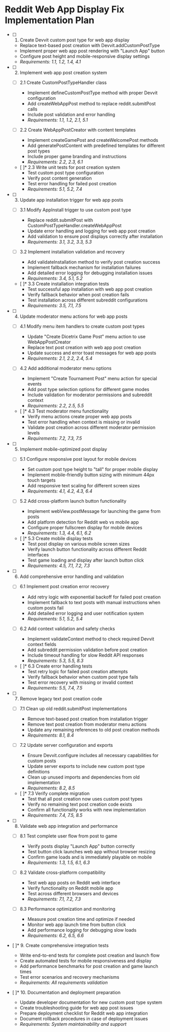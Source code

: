 # Reddit Web App Display Fix Implementation Plan

- [ ] 1. Create Devvit custom post type for web app display




  - Replace text-based post creation with Devvit.addCustomPostType
  - Implement proper web app post rendering with "Launch App" button
  - Configure post height and mobile-responsive display settings
  - _Requirements: 1.1, 1.2, 1.4, 4.1_

- [ ] 2. Implement web app post creation system
  - [ ] 2.1 Create CustomPostTypeHandler class
    - Implement defineCustomPostType method with proper Devvit configuration
    - Add createWebAppPost method to replace reddit.submitPost calls
    - Include post validation and error handling
    - _Requirements: 1.1, 1.2, 2.1, 5.1_

  - [ ] 2.2 Create WebAppPostCreator with content templates
    - Implement createGamePost and createWelcomePost methods
    - Add generatePostContent with predefined templates for different post types
    - Include proper game branding and instructions
    - _Requirements: 2.2, 2.3, 6.1_

  - [ ]* 2.3 Write unit tests for post creation system
    - Test custom post type configuration
    - Verify post content generation
    - Test error handling for failed post creation
    - _Requirements: 5.1, 5.2, 7.4_

- [ ] 3. Update app installation trigger for web app posts
  - [ ] 3.1 Modify AppInstall trigger to use custom post type
    - Replace reddit.submitPost with CustomPostTypeHandler.createWebAppPost
    - Update error handling and logging for web app post creation
    - Add validation to ensure post displays correctly after installation
    - _Requirements: 3.1, 3.2, 3.3, 5.3_

  - [ ] 3.2 Implement installation validation and recovery
    - Add validateInstallation method to verify post creation success
    - Implement fallback mechanism for installation failures
    - Add detailed error logging for debugging installation issues
    - _Requirements: 3.4, 5.1, 5.2_

  - [ ]* 3.3 Create installation integration tests
    - Test successful app installation with web app post creation
    - Verify fallback behavior when post creation fails
    - Test installation across different subreddit configurations
    - _Requirements: 3.5, 7.1, 7.5_

- [ ] 4. Update moderator menu actions for web app posts
  - [ ] 4.1 Modify menu item handlers to create custom post types
    - Update "Create Dicetrix Game Post" menu action to use WebAppPostCreator
    - Replace text post creation with web app post creation
    - Update success and error toast messages for web app posts
    - _Requirements: 2.1, 2.2, 2.4, 5.4_

  - [ ] 4.2 Add additional moderator menu options
    - Implement "Create Tournament Post" menu action for special events
    - Add post type selection options for different game modes
    - Include validation for moderator permissions and subreddit context
    - _Requirements: 2.2, 2.5, 5.5_

  - [ ]* 4.3 Test moderator menu functionality
    - Verify menu actions create proper web app posts
    - Test error handling when context is missing or invalid
    - Validate post creation across different moderator permission levels
    - _Requirements: 7.2, 7.3, 7.5_

- [ ] 5. Implement mobile-optimized post display
  - [ ] 5.1 Configure responsive post layout for mobile devices
    - Set custom post type height to "tall" for proper mobile display
    - Implement mobile-friendly button sizing with minimum 44px touch targets
    - Add responsive text scaling for different screen sizes
    - _Requirements: 4.1, 4.2, 4.3, 6.4_

  - [ ] 5.2 Add cross-platform launch button functionality
    - Implement webView.postMessage for launching the game from posts
    - Add platform detection for Reddit web vs mobile app
    - Configure proper fullscreen display for mobile devices
    - _Requirements: 1.3, 4.4, 6.1, 6.2_

  - [ ]* 5.3 Create mobile display tests
    - Test post display on various mobile screen sizes
    - Verify launch button functionality across different Reddit interfaces
    - Test game loading and display after launch button click
    - _Requirements: 4.5, 7.1, 7.2, 7.3_

- [ ] 6. Add comprehensive error handling and validation
  - [ ] 6.1 Implement post creation error recovery
    - Add retry logic with exponential backoff for failed post creation
    - Implement fallback to text posts with manual instructions when custom posts fail
    - Add detailed error logging and user notification system
    - _Requirements: 5.1, 5.2, 5.4_

  - [ ] 6.2 Add context validation and safety checks
    - Implement validateContext method to check required Devvit context fields
    - Add subreddit permission validation before post creation
    - Include timeout handling for slow Reddit API responses
    - _Requirements: 5.3, 5.5, 8.3_

  - [ ]* 6.3 Create error handling tests
    - Test retry logic for failed post creation attempts
    - Verify fallback behavior when custom post type fails
    - Test error recovery with missing or invalid context
    - _Requirements: 5.5, 7.4, 7.5_

- [ ] 7. Remove legacy text post creation code
  - [ ] 7.1 Clean up old reddit.submitPost implementations
    - Remove text-based post creation from installation trigger
    - Remove text post creation from moderator menu actions
    - Update any remaining references to old post creation methods
    - _Requirements: 8.1, 8.4_

  - [ ] 7.2 Update server configuration and exports
    - Ensure Devvit.configure includes all necessary capabilities for custom posts
    - Update server exports to include new custom post type definitions
    - Clean up unused imports and dependencies from old implementation
    - _Requirements: 8.2, 8.5_

  - [ ]* 7.3 Verify complete migration
    - Test that all post creation now uses custom post types
    - Verify no remaining text post creation code exists
    - Confirm all functionality works with new implementation
    - _Requirements: 7.4, 7.5, 8.5_

- [ ] 8. Validate web app integration and performance
  - [ ] 8.1 Test complete user flow from post to game
    - Verify posts display "Launch App" button correctly
    - Test button click launches web app without browser resizing
    - Confirm game loads and is immediately playable on mobile
    - _Requirements: 1.3, 1.5, 6.1, 6.3_

  - [ ] 8.2 Validate cross-platform compatibility
    - Test web app posts on Reddit web interface
    - Verify functionality on Reddit mobile app
    - Test across different browsers and devices
    - _Requirements: 7.1, 7.2, 7.3_

  - [ ] 8.3 Performance optimization and monitoring
    - Measure post creation time and optimize if needed
    - Monitor web app launch time from button click
    - Add performance logging for debugging slow loads
    - _Requirements: 6.2, 6.5, 6.6_

- [ ]* 9. Create comprehensive integration tests
  - Write end-to-end tests for complete post creation and launch flow
  - Create automated tests for mobile responsiveness and display
  - Add performance benchmarks for post creation and game launch times
  - Test error scenarios and recovery mechanisms
  - _Requirements: All requirements validation_

- [ ]* 10. Documentation and deployment preparation
  - Update developer documentation for new custom post type system
  - Create troubleshooting guide for web app post issues
  - Prepare deployment checklist for Reddit web app integration
  - Document rollback procedures in case of deployment issues
  - _Requirements: System maintainability and support_
